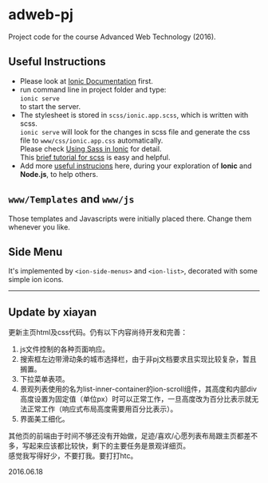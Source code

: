 # adweb-pj
Project code for the course Advanced Web Technology (2016).

## Useful Instructions
* Please look at [Ionic Documentation](http://ionicframework.com/docs/) first.
* run command line in project folder and type:    
`ionic serve`    
to start the server.
* The stylesheet is stored in `scss/ionic.app.scss`, which is written with scss.    
` ionic serve `
 will look for the changes in scss file and generate the css file to `www/css/ionic.app.css` automatically.    
 Please check [Using Sass in Ionic](http://ionicframework.com/docs/cli/sass.html) for detail.    
 This [brief tutorial for scss](http://sass-lang.com/guide) is easy and helpful. 
* Add more [useful instrucions](#useful-instructions) here, during your exploration of **Ionic** and **Node.js**, to help others. 

## `www/Templates` and `www/js`
Those templates and Javascripts were initially placed there. Change them whenever you like.

## Side Menu
It's implemented by `<ion-side-menus>` and `<ion-list>`, decorated with some simple ion icons.
  

***
## Update by xiayan
更新主页html及css代码。仍有以下内容尚待开发和完善：  
1. js文件控制的各种页面响应。   
2. 搜索框左边带滑动条的城市选择栏，由于非pj文档要求且实现比较复杂，暂且搁置。  
3. 下拉菜单表项。  
4. 景观列表使用的名为list-inner-container的ion-scroll组件，其高度和内部div高度设置为固定值（单位px）时可以正常工作，一旦高度改为百分比表示就无法正常工作（响应式布局高度需要用百分比表示）。  
5. 界面美工细化。  
  
其他页的前端由于时间不够还没有开始做，足迹/喜欢/心愿列表布局跟主页都差不多，写起来应该都比较快，剩下的主要任务是景观详细页。  
感觉我写得好少，不要打我。要打打htc。  

2016.06.18
